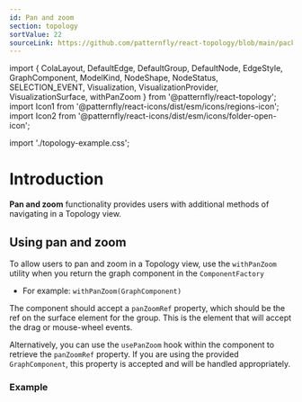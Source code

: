 ```yaml
---
id: Pan and zoom
section: topology
sortValue: 22
sourceLink: https://github.com/patternfly/react-topology/blob/main/packages/module/patternfly-docs/content/examples/TopologyPanZoomDemo.tsx
---
```


import {
  ColaLayout,
  DefaultEdge,
  DefaultGroup,
  DefaultNode,
  EdgeStyle,
  GraphComponent,
  ModelKind,
  NodeShape,
  NodeStatus,
  SELECTION_EVENT,
  Visualization,
  VisualizationProvider,
  VisualizationSurface,
  withPanZoom
} from '@patternfly/react-topology';
import Icon1 from '@patternfly/react-icons/dist/esm/icons/regions-icon';
import Icon2 from '@patternfly/react-icons/dist/esm/icons/folder-open-icon';

import './topology-example.css';

# Introduction

**Pan and zoom** functionality provides users with additional methods of navigating in a Topology view.

## Using pan and zoom

To allow users to pan and zoom in a Topology view, use the `withPanZoom` utility when you return the graph component in the `ComponentFactory`
  - For example: `withPanZoom(GraphComponent)`

The component should accept a `panZoomRef` property, which should be the ref on the surface element for the group. This is the element that will accept the drag or mouse-wheel events.

Alternatively, you can use the `usePanZoom` hook within the component to retrieve the `panZoomRef` property. If you are using the provided `GraphComponent`, this property is accepted and will be handled appropriately.

### Example

```ts file='./TopologyPanZoomDemo.tsx'
```
